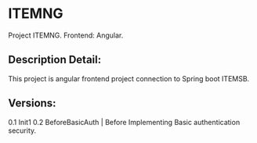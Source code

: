 # ITEMNG
Project ITEMNG. Frontend: Angular.


Description Detail:
------------------------------------------------------------
This project is angular frontend project connection to Spring boot ITEMSB.

Versions:
------------------------------------------------------------
0.1     Init1
0.2     BeforeBasicAuth | Before Implementing Basic authentication security.
